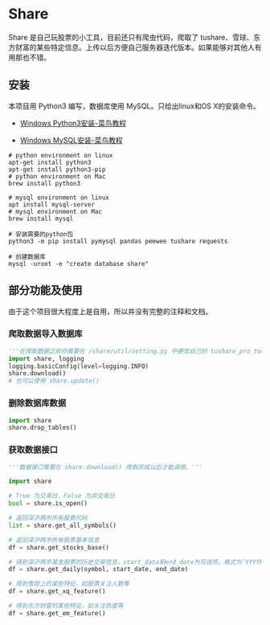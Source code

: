 # Share

Share 是自己玩股票的小工具，目前还只有爬虫代码，爬取了 tushare、雪球、东方财富的某些特定信息。上传以后方便自己服务器迭代版本。如果能够对其他人有用那也不错。

## 安装

本项目用 Python3 编写，数据库使用 MySQL。只给出linux和OS X的安装命令。

- [Windows Python3安装-菜鸟教程](https://www.runoob.com/python3/python3-install.html)

- [Windows MySQL安装-菜鸟教程](https://www.runoob.com/mysql/mysql-install.html)

```shell
# python environment on linux
apt-get install python3
apt-get install python3-pip
# python environment on Mac
brew install python3

# mysql environment on linux
apt install mysql-server
# mysql environment on Mac
brew install mysql

# 安装需要的python包
python3 -m pip install pymysql pandas peewee tushare requests

# 创建数据库
mysql -uroot -e "create database share"
```

## 部分功能及使用

由于这个项目很大程度上是自用，所以并没有完整的注释和文档。

### 爬取数据导入数据库

```python
'''在爬取数据之前你需要在 /share/util/setting.py 中更改自己的 tushare_pro_token 和数据库密码'''
import share, logging
logging.basicConfig(level=logging.INFO)
share.download()
# 也可以使用 share.update()
```

### 删除数据库数据

```python
import share
share.drop_tables()
```

### 获取数据接口

```python
'''数据接口需要在 share.download() 爬取完成以后才能调用。'''

import share

# True 为交易日，False 为非交易日
bool = share.is_open() 

# 返回深沪两市所有股票代码
list = share.get_all_symbols() 

# 返回深沪两市所有股票基本信息
df = share.get_stocks_base()

# 得到深沪两市某支股票的历史交易信息，start_data和end_date为可选项，格式为‘YYYYMMDD’
df = share.get_daily(symbol, start_date, end_date)

# 得到雪球上的某些特征，如股票关注人数等
df = share.get_xq_feature()

# 得到东方财富的某些特征，如关注热度等
df = share.get_em_feature()
```

